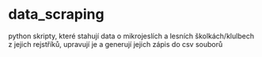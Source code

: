# data_scraping

python skripty, které stahují data o mikrojeslích a lesních školkách/klulbech z jejich rejstříků, upravují je a generují jejich zápis do csv souborů
